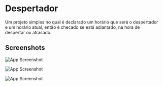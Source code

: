 
# Despertador

Um projeto simples no qual é declarado um horário que será o despertador e um horário atual, então é checado se está adiantado, na hora de despertar ou atrasado.



## Screenshots

![App Screenshot](https://img001.prntscr.com/file/img001/ybqZW2I0QVWA6YMRFOOzDg.png)

![App Screenshot](https://img001.prntscr.com/file/img001/DzXmfa7QTTKiv-MoTs8PpQ.png)

![App Screenshot](https://img001.prntscr.com/file/img001/v-jSET-7QEmvEv5fURmgRA.png)

